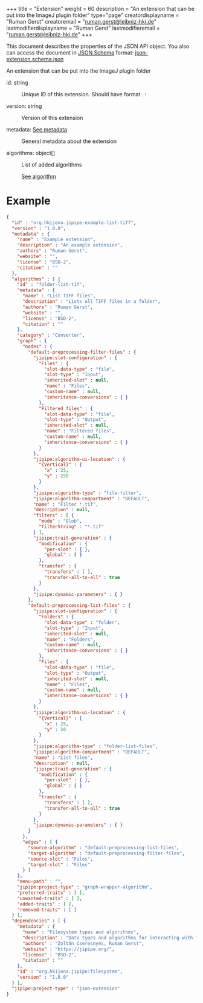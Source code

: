+++
title = "Extension"
weight = 60
description = "An extension that can be put into the ImageJ plugin folder"
type="page"
creatordisplayname = "Ruman Gerst"
creatoremail = "ruman.gerst@leibniz-hki.de"
lastmodifierdisplayname = "Ruman Gerst"
lastmodifieremail = "ruman.gerst@leibniz-hki.de"
+++



This document describes the properties of the JSON API object. You also can access
the document in [JSON Schema](https://json-schema.org/) format: [json-extension.schema.json](https://jipipe.org/schemas/json-extension.schema.json)

<div class="panel-body">
 <section class="json-schema-description">
  <p>
   An extension that can be put into the ImageJ plugin folder
  </p>
 </section>
 <section class="json-schema-properties">
  <dl>
   <dt data-property-name="id">
    <span class="json-property-name">
     id:
    </span>
    <span class="json-property-type">
     string
    </span>
    <span class="json-property-range" title="Value limits">
    </span>
    <span class="json-property-required">
    </span>
   </dt>
   <dd>
    <p>
     Unique ID of this extension. Should have format
     <groupid>
      .
      <artifactid>
       :
       <extensionid>
       </extensionid>
      </artifactid>
     </groupid>
    </p>
    <div class="json-inner-schema">
    </div>
   </dd>
   <dt data-property-name="version">
    <span class="json-property-name">
     version:
    </span>
    <span class="json-property-type">
     string
    </span>
    <span class="json-property-range" title="Value limits">
    </span>
    <span class="json-property-required">
    </span>
   </dt>
   <dd>
    <p>
     Version of this extension
    </p>
    <div class="json-inner-schema">
    </div>
   </dd>
   <dt data-property-name="metadata">
    <span class="json-property-name">
     metadata:
    </span>
    <span class="json-property-type">
     <a class="json-schema-ref" href="https://jipipe.org/documentation-json-api/metadata">
      See metadata
     </a>
    </span>
    <span class="json-property-range" title="Value limits">
    </span>
    <span class="json-property-required">
    </span>
   </dt>
   <dd>
    <p>
     General metadata about the extension
    </p>
    <div class="json-inner-schema">
    </div>
   </dd>
   <dt data-property-name="algorithms">
    <span class="json-property-name">
     algorithms:
    </span>
    <span class="json-property-type">
     object[]
    </span>
    <span class="json-property-range" title="Value limits">
    </span>
    <span class="json-property-required">
    </span>
   </dt>
   <dd>
    <p>
     List of added algorithms
    </p>
    <div class="json-inner-schema">
     <section class="json-schema-array-items">
      <span class="json-property-type">
       <a class="json-schema-ref" href="https://jipipe.org/documentation-json-api/nodes">
        See algorithm
       </a>
      </span>
      <span class="json-property-range" title="Value limits">
      </span>
      <div class="json-inner-schema">
      </div>
     </section>
    </div>
   </dd>
  </dl>
 </section>
</div>



# Example

```json
{
  "id" : "org.hkijena.jipipe:example-list-tiff",
  "version" : "1.0.0",
  "metadata" : {
    "name" : "Example extension",
    "description" : "An example extension",
    "authors" : "Ruman Gerst",
    "website" : "",
    "license" : "BSD-2",
    "citation" : ""
  },
  "algorithms" : [ {
    "id" : "folder-list-tif",
    "metadata" : {
      "name" : "List TIFF files",
      "description" : "Lists all TIFF files in a folder",
      "authors" : "Ruman Gerst",
      "website" : "",
      "license" : "BSD-2",
      "citation" : ""
    },
    "category" : "Converter",
    "graph" : {
      "nodes" : {
        "default-preprocessing-filter-files" : {
          "jipipe:slot-configuration" : {
            "Files" : {
              "slot-data-type" : "file",
              "slot-type" : "Input",
              "inherited-slot" : null,
              "name" : "Files",
              "custom-name" : null,
              "inheritance-conversions" : { }
            },
            "Filtered files" : {
              "slot-data-type" : "file",
              "slot-type" : "Output",
              "inherited-slot" : null,
              "name" : "Filtered files",
              "custom-name" : null,
              "inheritance-conversions" : { }
            }
          },
          "jipipe:algorithm-ui-location" : {
            "{Vertical}" : {
              "x" : 25,
              "y" : 250
            }
          },
          "jipipe:algorithm-type" : "file-filter",
          "jipipe:algorithm-compartment" : "DEFAULT",
          "name" : "Filter *.tif",
          "description" : null,
          "filters" : [ {
            "mode" : "Glob",
            "filterString" : "*.tif"
          } ],
          "jipipe:trait-generation" : {
            "modification" : {
              "per-slot" : { },
              "global" : { }
            },
            "transfer" : {
              "transfers" : [ ],
              "transfer-all-to-all" : true
            }
          },
          "jipipe:dynamic-parameters" : { }
        },
        "default-preprocessing-list-files" : {
          "jipipe:slot-configuration" : {
            "Folders" : {
              "slot-data-type" : "folder",
              "slot-type" : "Input",
              "inherited-slot" : null,
              "name" : "Folders",
              "custom-name" : null,
              "inheritance-conversions" : { }
            },
            "Files" : {
              "slot-data-type" : "file",
              "slot-type" : "Output",
              "inherited-slot" : null,
              "name" : "Files",
              "custom-name" : null,
              "inheritance-conversions" : { }
            }
          },
          "jipipe:algorithm-ui-location" : {
            "{Vertical}" : {
              "x" : 25,
              "y" : 50
            }
          },
          "jipipe:algorithm-type" : "folder-list-files",
          "jipipe:algorithm-compartment" : "DEFAULT",
          "name" : "List files",
          "description" : null,
          "jipipe:trait-generation" : {
            "modification" : {
              "per-slot" : { },
              "global" : { }
            },
            "transfer" : {
              "transfers" : [ ],
              "transfer-all-to-all" : true
            }
          },
          "jipipe:dynamic-parameters" : { }
        }
      },
      "edges" : [ {
        "source-algorithm" : "default-preprocessing-list-files",
        "target-algorithm" : "default-preprocessing-filter-files",
        "source-slot" : "Files",
        "target-slot" : "Files"
      } ]
    },
    "menu-path" : "",
    "jipipe:project-type" : "graph-wrapper-algorithm",
    "preferred-traits" : [ ],
    "unwanted-traits" : [ ],
    "added-traits" : [ ],
    "removed-traits" : [ ]
  } ],
  "dependencies" : [ {
    "metadata" : {
      "name" : "Filesystem types and algorithms",
      "description" : "Data types and algorithms for interacting with files and folders",
      "authors" : "Zoltán Cseresnyés, Ruman Gerst",
      "website" : "https://jipipe.org/",
      "license" : "BSD-2",
      "citation" : ""
    },
    "id" : "org.hkijena.jipipe:filesystem",
    "version" : "1.0.0"
  } ],
  "jipipe:project-type" : "json-extension"
}
```
